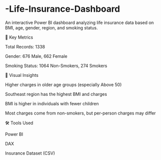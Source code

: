 # -Life-Insurance-Dashboard
An interactive Power BI dashboard analyzing life insurance data based on BMI, age, gender, region, and smoking status.

🔹 Key Metrics

Total Records: 1338

Gender: 676 Male, 662 Female

Smoking Status: 1064 Non-Smokers, 274 Smokers

🔹 Visual Insights

Higher charges in older age groups (especially Above 50)

Southeast region has the highest BMI and charges

BMI is higher in individuals with fewer children

Most charges come from non-smokers, but per-person charges may differ

🛠 Tools Used

Power BI

DAX

Insurance Dataset (CSV)
